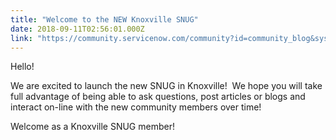 ```yaml
---
title: "Welcome to the NEW Knoxville SNUG"
date: 2018-09-11T02:56:01.000Z
link: "https://community.servicenow.com/community?id=community_blog&sys_id=8117ea90dba86f0067a72926ca9619c4"
---
```

<p>Hello!</p>
<p>We are excited to launch the new SNUG in Knoxville!  We hope you will take full advantage of being able to ask questions, post articles or blogs and interact on-line with the new community members over time! </p>
<p>Welcome as a Knoxville SNUG member!</p>